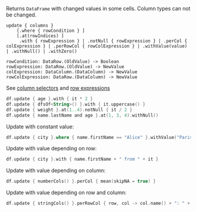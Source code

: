 [//]: # (title: update)

<!---IMPORT org.jetbrains.kotlinx.dataframe.samples.api.Modify-->

Returns `DataFrame` with changed values in some cells. Column types can not be changed.

```text
update { columns }
    [.where { rowCondition } ]
    [.at(rowIndices) ] 
     .with { rowExpression } | .notNull { rowExpression } | .perCol { colExpression } | .perRowCol { rowColExpression } | .withValue(value) | .withNull() | .withZero() 

rowCondition: DataRow.(OldValue) -> Boolean
rowExpression: DataRow.(OldValue) -> NewValue
colExpression: DataColumn.(DataColumn) -> NewValue
rowColExpression: DataRow.(DataColumn) -> NewValue
```

See [column selectors](ColumnSelectors.md) and [row expressions](DataRow.md#row-expressions)

<!---FUN update-->

```kotlin
df.update { age }.with { it * 2 }
df.update { dfsOf<String>() }.with { it.uppercase() }
df.update { weight }.at(1..4).notNull { it / 2 }
df.update { name.lastName and age }.at(1, 3, 4).withNull()
```

<!---END-->

Update with constant value:

<!---FUN updateWithConst-->

```kotlin
df.update { city }.where { name.firstName == "Alice" }.withValue("Paris")
```

<!---END-->

Update with value depending on row:

<!---FUN updateWith-->

```kotlin
df.update { city }.with { name.firstName + " from " + it }
```

<!---END-->

Update with value depending on column:

<!---FUN updatePerColumn-->

```kotlin
df.update { numberCols() }.perCol { mean(skipNA = true) }
```

<!---END-->

Update with value depending on row and column:

<!---FUN updatePerRowCol-->

```kotlin
df.update { stringCols() }.perRowCol { row, col -> col.name() + ": " + row.index() }
```

<!---END-->
